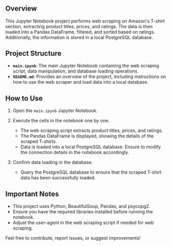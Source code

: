 # <Your Project Name>

## Overview
This Jupyter Notebook project performs web scraping on Amazon's T-shirt section, extracting product titles, prices, and ratings. The data is then loaded into a Pandas DataFrame, filtered, and sorted based on ratings. Additionally, the information is stored in a local PostgreSQL database.

## Project Structure

- **`main.ipynb`**: The main Jupyter Notebook containing the web scraping script, data manipulation, and database loading operations.
- **`README.md`**: Provides an overview of the project, including instructions on how to use the web scraper and load data into a local database.

## How to Use
1. Open the `main.ipynb` Jupyter Notebook.
2. Execute the cells in the notebook one by one.
   - The web scraping script extracts product titles, prices, and ratings.
   - The Pandas DataFrame is displayed, showing the details of the scraped T-shirts.
   - Data is loaded into a local PostgreSQL database. Ensure to modify the connection details in the notebook accordingly.

3. Confirm data loading in the database.
   - Query the PostgreSQL database to ensure that the scraped T-shirt data has been successfully loaded.

## Important Notes
- This project uses Python, BeautifulSoup, Pandas, and psycopg2.
- Ensure you have the required libraries installed before running the notebook.
- Adjust the user-agent in the web scraping script if needed for web scraping.

Feel free to contribute, report issues, or suggest improvements!
